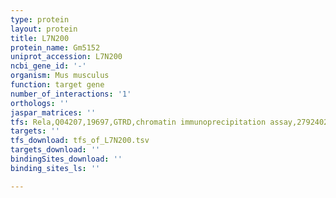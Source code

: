 ```yaml
---
type: protein
layout: protein
title: L7N200
protein_name: Gm5152
uniprot_accession: L7N200
ncbi_gene_id: '-'
organism: Mus musculus
function: target gene
number_of_interactions: '1'
orthologs: ''
jaspar_matrices: ''
tfs: Rela,Q04207,19697,GTRD,chromatin immunoprecipitation assay,27924024%5Buid%5D,No
targets: ''
tfs_download: tfs_of_L7N200.tsv
targets_download: ''
bindingSites_download: ''
binding_sites_ls: ''

---
```

